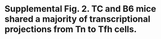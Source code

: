 # Supplemental Fig. 2. TC and B6 mice shared a majority of transcriptional projections from Tn to Tfh cells. 